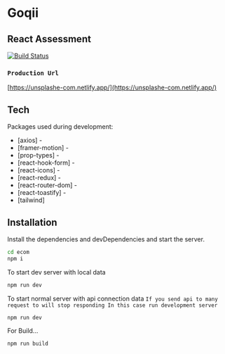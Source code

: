 # Goqii

## React Assessment

[![Build Status](https://travis-ci.org/joemccann/dillinger.svg?branch=master)](https://github.com/kunalchavare2/ecom)

### `Production Url`

[https://unsplashe-com.netlify.app/](https://unsplashe-com.netlify.app/)

## Tech

Packages used during development:

- [axios] -
- [framer-motion] -
- [prop-types] -
- [react-hook-form] -
- [react-icons] -
- [react-redux] -
- [react-router-dom] -
- [react-toastify] -
- [tailwind]

## Installation

Install the dependencies and devDependencies and start the server.

```sh
cd ecom
npm i
```

To start dev server with local data
```sh
npm run dev
```

To start normal server with api connection data
`If you send api to many request to will stop responding In this case run development server`
```sh
npm run dev
```
For Build...

```sh
npm run build
```
